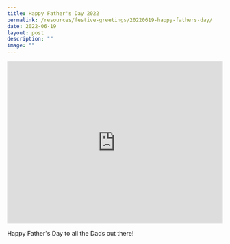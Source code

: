 ```yaml
---
title: Happy Father's Day 2022
permalink: /resources/festive-greetings/20220619-happy-fathers-day/
date: 2022-06-19
layout: post
description: ""
image: ""
---
```

<iframe allow="autoplay; clipboard-write; encrypted-media; picture-in-picture; web-share" allowfullscreen="true" frameborder="0" scrolling="no" style="aspect-ratio: 4 / 3; border: none; overflow: hidden; width: 100%; height: auto" src="https://www.facebook.com/plugins/video.php?height=420&amp;href=https%3A%2F%2Fwww.facebook.com%2Falpshealthcaresupplychain%2Fvideos%2F1220745315348471%2F&amp;show_text=false&amp;width=560&amp;t=0">
</iframe>

Happy Father's Day to all the Dads out there!